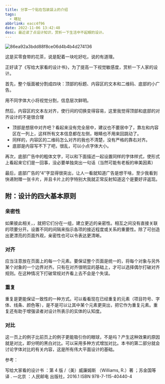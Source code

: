 ```yaml
---
title: 分享一个贴在包装袋上的介绍
tags:
  - 瞎扯
abbrlink: eacc4f96
date: 2022-11-06 13:42:48
desc: 最近读了点设计知识，赏析一下生活中不起眼的设计。
---
```





![86ea92a3bdd88f8ce06d4b4b4d274136](分享一个贴在包装袋上的介绍/86ea92a3bdd88f8ce06d4b4b4d274136.jpg)

这是买零食带的花茶，说是配着一块吃好吃，说的有道理。

正好读了《写给大家看的设计书》，为了提高一下视觉敏感度，赏析一下人家的设计。

首先，整个版面被分割成四块：顶部的标题、内容区的文本和二维码、底部的小广告。

用不同字体大小将视觉分割，信息层次鲜明。

然后，内容区的文本左对齐，使行间的切换变得容易，这里我觉得顶部和底部的对齐设计的不是很合理

- 顶部是想居中对齐吧？看起来没有完全居中，建议也不要居中了，靠左和内容区在一列上，这样所有文本信息都在左侧，眼睛也不用来回跳动了。
- 同样的，内容区的二维码怎么对齐的我也不清楚，没有严格的靠右对齐。
- 底部是内容写不下了吧，很乱，可以小点字体大小。

再次，底部广告中的粗体文字，可以和下面描述一起设置同样的字体样式，使形式上看起来它们是一回事，没必要单独突出一句话（当然可能有老板的审美因素）

最后，底部广告的“4”字显得很突出，让人一看就知道广告是想干啥，至少我看到快递附赠一张卡片，并且卡片上的字特别大我就正常反射知道这个是要好评返现。



## 附：设计的四大基本原则

### 亲密性

如果彼此相关，，就把它们分在一组，建立更近的亲密性。相互之间没有直接关联 的项要分开。设置不同的间隔来指示各项的接近程度或关系的重要性。除了可创造 出更漂亮的页面外观，亲密性也可以令表达更清晰。

### 对齐

应当注意放在页面上的每一个元素。要保证整个页面是统一的，将每个对象与另外 某个对象的一个边界对齐。只有在对齐很明显的基础上，才可以选择偶尔打破对齐 规则。在这种情况下打破常规对齐看上去不会是个失误。

### 重复

重复是更能保证一致性的一种方式。可以看看现在已经重复的元素（项目符号、字 体、线条、颜色等），是不是可以让其中某个元素更突出，把它作为重复元素。重 复还有助于增强读者对设计所表示的实体的认知度。

### 对比 

这一页上的例子比前页上的例子更能吸引你的眼球，不是吗？产生这种效果的原因 就是对比，即分明的黑白对比。可以采用多种方式增加对比。本书的第二部分就会 讨论字体对比的有关内容，这是所有伟大平面设计的基础。





参考：

写给大家看的设计书 ：第 4 版 /（美）威廉姆斯 （Williams, R.）著 ；苏金国等译 . —北京 ：人民邮电 出版社，2016.1 ISBN 978-7-115-40440-4
